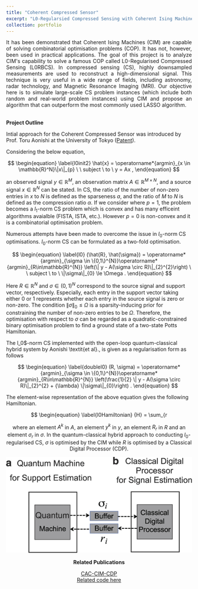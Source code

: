 ```yaml
---
title: "Coherent Compressed Sensor"
excerpt: "L0-Regularsied Compressed Sensing with Coherent Ising Machines"
collection: portfolio
---
```


<script
  src="https://cdn.mathjax.org/mathjax/latest/MathJax.js?config=TeX-AMS-MML_HTMLorMML"
  type="text/javascript">
</script>

<div style="text-align: justify"> It has been demonstrated that Coherent Ising Machines (CIM) are capable of solving combinatorial optimisation problems (COP). It has not, however, been used in practical applications. The goal of this project is to analyze CIM's capability to solve a famous COP called L0-Regularised Compressed Sensing (L0RBCS). In compressed sensing (CS), highly downsampled measurements are used to reconstruct a high-dimensional signal. This technique is very useful in a wide range of fields, including astronomy, radar technology, and Magnetic Resonance Imaging (MRI). Our objective here is to simulate large-scale CS problem instances (which include both random and real-world problem instances) using CIM and propose an algorithm that can outperform the most commonly used LASSO algorithm. </div> <br>

**Project Outline**

Intial approach for the Coherent Compressed Sensor was introduced by Prof. Toru Aonishi at the University of Tokyo ([Patent](https://patents.google.com/patent/WO2022178173A1/en?q=(L0+REGULARIZATION-BASED+COMPRESSED+SENSING+SYSTEM+AND+METHOD+WITH+COHERENT+ISING+MACHINES)&oq=L0+REGULARIZATION-BASED+COMPRESSED+SENSING+SYSTEM+AND+METHOD+WITH+COHERENT+ISING+MACHINES+)). <br>

Considering the below equation, <br>
<div style="text-align: center"> 
$$
        \begin{equation}
        \label{l0init2}
            \hat{x} = \operatorname*{argmin}_{x \in \mathbb{R}^N}\|x\|_{p} \ \ subject \ to \ y = Ax ,
        \end{equation}
$$
 </div>
 
an observed signal $y \in \mathbb{R}^M$, an observation matrix $A \in \mathbb{R}^{M\times N}$, and a source signal $x \in \mathbb{R}^N$ can be stated. In CS, the ratio of the number of non-zero entries in $x$ to $N$ is defined as the sparseness $a$, and the ratio of $M$ to $N$ is defined as the compression ratio $\alpha$. If we consider where $p=1$, the problem becomes a $l_1$-norm CS problem which is convex and has many efficeint algorithms avaialble (FISTA, ISTA, etc.). However $p=0$ is non-convex and it is a combinatorial optimisation problem. 

Numerous attempts have been made to overcome the issue in $l_0$-norm CS optimisations. $l_0$-norm CS can be formulated as a two-fold optimisation.
<div style="text-align: center"> 
$$
        \begin{equation}
        \label{l0}
            (\hat{R}, \hat{\sigma}) = \operatorname*{argmin}_{\sigma \in \{0,1\}^{N}}\operatorname*{argmin}_{R\in\mathbb{R}^{N}} \left(\| y - A(\sigma \circ R)\|_{2}^{2}\right) \ \ subject \ to \   \|\sigma\|_{0} \le \Omega .
        \end{equation}
$$
 </div>

Here $R \in \mathbb{R}^N$ and $\sigma \in \left(0,1\right)^N$ correspond to the source signal and support vector, respectively. 
Especially, each entry in the support vector taking either 0 or 1 represents whether each entry in the source signal is zero or non-zero. The condition $\|\sigma\|_{0} \le \Omega$ is a sparsity-inducing prior for constraining the number of non-zero entries to be $\Omega$. Therefore, the optimisation with respect to $\sigma$ can be regarded as a quadratic-constrained binary optimisation problem to find a ground state of a two-state Potts Hamiltonian.

The l_0$-norm CS implemented with the open-loop quantum-classical hybrid system by Aonishi \textit{et al}., is given as a regularisation form as follows 

<div style="text-align: center"> 
$$
        \begin{equation}
        \label{doublel0}
            (R, \sigma) = \operatorname*{argmin}_{\sigma \in \{0,1\}^{N}}\operatorname*{argmin}_{R\in\mathbb{R}^{N}} \left(\frac{1}{2} \| y - A(\sigma \circ R)\|_{2}^{2} + {\lambda} \|\sigma\|_{0}\right) .
        \end{equation}
$$
 </div>

The element-wise representation of the above equation gives the following Hamiltonian.

<div style="text-align: center"> 
$$
        \begin{equation}
        \label{l0Hamiltonian}
            {H} = \sum_{r<r'}^{N}\sum_{k = 1}^{M} A_{r}^{k}A_{r'}^{k}R_{r}R_{r'}\sigma_{r}\sigma_{r'} - \sum_{r=1}^{N}\sum_{k =1}^{M} y^{k}A_{r}^{k}R_{r}\sigma_{r} + {\lambda} \sum_{r = 1}^{N} \sigma_r , 
        \end{equation}
$$
 </div>

where an element $A^k$ in $A$, an element $y^k$ in $y$, an element $R_r$ in $R$ and an element $\sigma_r$ in $\sigma$. In the quantum-classical hybrid approach to conducting $l_0$-regularised CS, $\sigma$ is optimised by the CIM while $R$ is optimised by a Classical Digital Processor (CDP).

![hybrid system outline](/images/olccsarch.jpg)

 
**Related Publications** <br>

[CAC-CIM-CDP](https://doi.org/10.1038/s41598-023-43364-8) <br>
[Related code here](/404.html)

<!-- <img src="/images/gacs_Figure_6.png" alt="gacs" style="height: 500px; width:300px;"/> -->